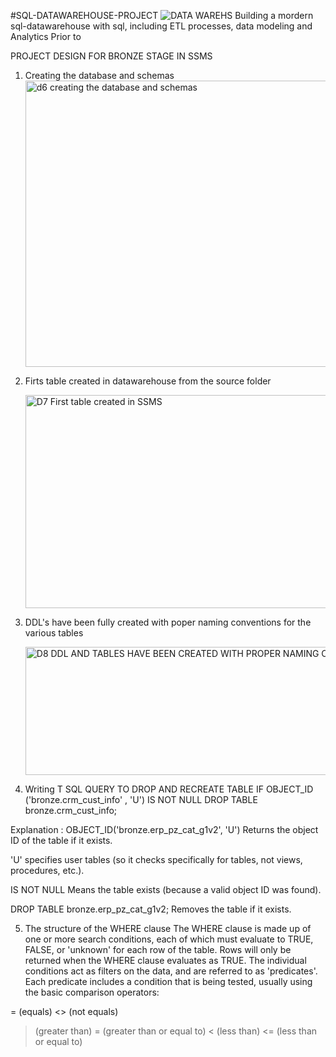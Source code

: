#SQL-DATAWAREHOUSE-PROJECT
![DATA WAREHS](https://github.com/user-attachments/assets/17265289-dea6-4ef5-9a77-6af061e88c35)
Building a mordern sql-datawarehouse with sql, including ETL processes, data modeling and Analytics
Prior to 


PROJECT DESIGN FOR BRONZE STAGE IN SSMS
1. Creating the database and schemas
   <img width="1219" height="458" alt="d6 creating the database and schemas" src="https://github.com/user-attachments/assets/abc82bed-9068-4595-a958-90d8876de39c" />

2. Firts table created in datawarehouse from the source folder
   
   <img width="881" height="341" alt="D7 First table created in SSMS" src="https://github.com/user-attachments/assets/909e614f-f3c6-4489-998f-d9b78f791bce" />

3. DDL's have been fully created with poper naming conventions for the various tables
   
   <img width="712" height="205" alt="D8 DDL AND TABLES HAVE BEEN CREATED WITH PROPER NAMING CONVENTIONS" src="https://github.com/user-attachments/assets/fc55dbda-489e-4d40-b71e-89ce0e9fe6c5" />

4. Writing T SQL QUERY TO DROP AND RECREATE TABLE
   IF OBJECT_ID ('bronze.crm_cust_info' , 'U') IS NOT NULL
	DROP TABLE bronze.crm_cust_info;

Explanation : OBJECT_ID('bronze.erp_pz_cat_g1v2', 'U')
Returns the object ID of the table if it exists.

'U' specifies user tables (so it checks specifically for tables, not views, procedures, etc.).

IS NOT NULL
Means the table exists (because a valid object ID was found).

DROP TABLE bronze.erp_pz_cat_g1v2;
Removes the table if it exists.

5. The structure of the WHERE clause
The WHERE clause is made up of one or more search conditions, each of which must evaluate to TRUE, FALSE, or 'unknown' for each row of the table. Rows will only be returned when the WHERE clause evaluates as TRUE. The individual conditions act as filters on the data, and are referred to as 'predicates'. Each predicate includes a condition that is being tested, usually using the basic comparison operators:

= (equals)
<> (not equals)
> (greater than)
>= (greater than or equal to)
< (less than)
<= (less than or equal to)
